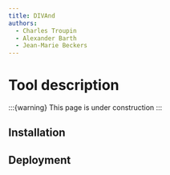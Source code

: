 ```yaml
---
title: DIVAnd
authors:
  - Charles Troupin
  - Alexander Barth
  - Jean-Marie Beckers
---
```



# Tool description

:::{warning}
This page is under construction
:::

## Installation

## Deployment
